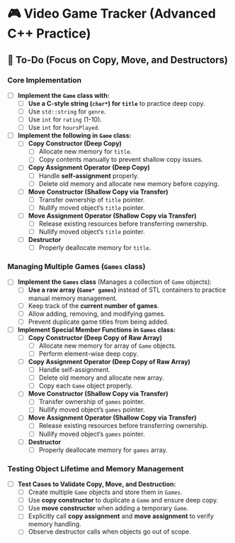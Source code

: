 # 🎮 Video Game Tracker (Advanced C++ Practice)

## 🚀 To-Do (Focus on Copy, Move, and Destructors)

### **Core Implementation**

- [ ] **Implement the `Game` class with:**
  - [ ] **Use a C-style string (`char*`) for `title`** to practice deep copy.
  - [ ] Use `std::string` for `genre`.
  - [ ] Use `int` for `rating` (1-10).
  - [ ] Use `int` for `hoursPlayed`.

- [ ] **Implement the following in `Game` class:**
  - [ ] **Copy Constructor (Deep Copy)**
    - [ ] Allocate new memory for `title`.
    - [ ] Copy contents manually to prevent shallow copy issues.
  - [ ] **Copy Assignment Operator (Deep Copy)**
    - [ ] Handle **self-assignment** properly.
    - [ ] Delete old memory and allocate new memory before copying.
  - [ ] **Move Constructor (Shallow Copy via Transfer)**
    - [ ] Transfer ownership of `title` pointer.
    - [ ] Nullify moved object’s `title` pointer.
  - [ ] **Move Assignment Operator (Shallow Copy via Transfer)**
    - [ ] Release existing resources before transferring ownership.
    - [ ] Nullify moved object’s `title` pointer.
  - [ ] **Destructor**
    - [ ] Properly deallocate memory for `title`.

### **Managing Multiple Games (`Games` class)**

- [ ] **Implement the `Games` class** (Manages a collection of `Game` objects):
  - [ ] **Use a raw array (`Game* games`)** instead of STL containers to practice manual memory management.
  - [ ] Keep track of the **current number of games**.
  - [ ] Allow adding, removing, and modifying games.
  - [ ] Prevent duplicate game titles from being added.

- [ ] **Implement Special Member Functions in `Games` class:**
  - [ ] **Copy Constructor (Deep Copy of Raw Array)**
    - [ ] Allocate new memory for array of `Game` objects.
    - [ ] Perform element-wise deep copy.
  - [ ] **Copy Assignment Operator (Deep Copy of Raw Array)**
    - [ ] Handle self-assignment.
    - [ ] Delete old memory and allocate new array.
    - [ ] Copy each `Game` object properly.
  - [ ] **Move Constructor (Shallow Copy via Transfer)**
    - [ ] Transfer ownership of `games` pointer.
    - [ ] Nullify moved object’s `games` pointer.
  - [ ] **Move Assignment Operator (Shallow Copy via Transfer)**
    - [ ] Release existing resources before transferring ownership.
    - [ ] Nullify moved object’s `games` pointer.
  - [ ] **Destructor**
    - [ ] Properly deallocate memory for `games` array.

### **Testing Object Lifetime and Memory Management**

- [ ] **Test Cases to Validate Copy, Move, and Destruction:**
  - [ ] Create multiple `Game` objects and store them in `Games`.
  - [ ] Use **copy constructor** to duplicate a `Game` and ensure deep copy.
  - [ ] Use **move constructor** when adding a temporary `Game`.
  - [ ] Explicitly call **copy assignment** and **move assignment** to verify memory handling.
  - [ ] Observe destructor calls when objects go out of scope.
